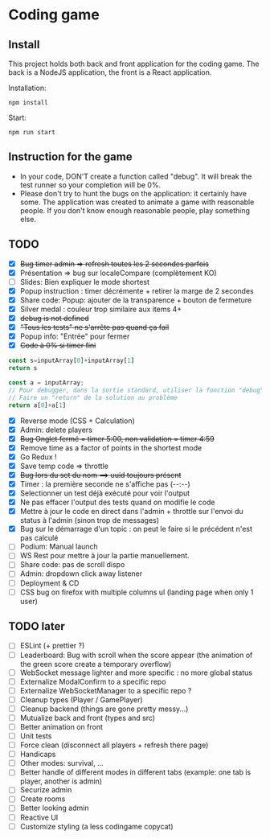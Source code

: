 # Coding game

## Install
This project holds both back and front application for the coding game.
The back is a NodeJS application, the front is a React application.

Installation:
```shell
npm install
```
Start:
```shell
npm run start
```

## Instruction for the game
- In your code, DON'T create a function called "debug". It will break the test runner so your completion will be 0%.
- Please don't try to hunt the bugs on the application: it certainly have some.
The application was created to animate a game with reasonable people.
If you don't know enough reasonable people, play something else.

## TODO
- [x] ~~Bug timer admin => refresh toutes les 2 secondes parfois~~
- [x] Présentation => bug sur localeCompare (complètement KO)
- [ ] Slides: Bien expliquer le mode shortest
- [x] Popup instruction : timer décrémente + retirer la marge de 2 secondes
- [x] Share code: Popup: ajouter de la transparence + bouton de fermeture
- [x] Silver medal : couleur trop similaire aux items 4+
- [x] ~~debug is not defined~~
- [x] ~~"Tous les tests" ne s'arrête pas quand ça fail~~
- [x] Popup info: "Entrée" pour fermer
- [x] ~~Code à 0% si timer fini~~
```js
const s=inputArray[0]+inputArray[1]
return s
```
```js
const a = inputArray;
// Pour debugger, dans la sortie standard, utiliser la fonction "debug". Exemple: debug(inputArray)
// Faire un "return" de la solution au problème
return a[0]+a[1]
```
- [x] Reverse mode (CSS + Calculation)
- [x] Admin: delete players
- [x] ~~Bug Onglet fermé = timer 5:00, non validation = timer 4:59~~
- [x] Remove time as a factor of points in the shortest mode
- [x] Go Redux !
- [x] Save temp code => throttle
- [x] ~~Bug lors du set du nom ==> uuid toujours présent~~
- [x] Timer : la première seconde ne s'affiche pas (--:--)
- [x] Selectionner un test déjà exécuté pour voir l'output
- [x] Ne pas effacer l'output des tests quand on modifie le code
- [x] Mettre à jour le code en direct dans l'admin + throttle sur l'envoi du status à l'admin (sinon trop de messages)
- [x] Bug sur le démarrage d'un topic : on peut le faire si le précédent n'est pas calculé
- [ ] Podium: Manual launch
- [ ] WS Rest pour mettre à jour la partie manuellement.
- [ ] Share code: pas de scroll dispo
- [ ] Admin: dropdown click away listener
- [ ] Deployment & CD
- [ ] CSS bug on firefox with multiple columns ul (landing page when only 1 user)

## TODO later
- [ ] ESLint (+ prettier ?)
- [ ] Leaderboard: Bug with scroll when the score appear (the animation of the green score create a temporary overflow)
- [ ] WebSocket message lighter and more specific : no more global status
- [ ] Externalize ModalConfirm to a specific repo
- [ ] Externalize WebSocketManager to a specific repo ?
- [ ] Cleanup types (Player / GamePlayer)
- [ ] Cleanup backend (things are gone pretty messy...)
- [ ] Mutualize back and front (types and src)
- [ ] Better animation on front
- [ ] Unit tests
- [ ] Force clean (disconnect all players + refresh there page)
- [ ] Handicaps
- [ ] Other modes: survival, ...
- [ ] Better handle of different modes in different tabs (example: one tab is player, another is admin)
- [ ] Securize admin
- [ ] Create rooms
- [ ] Better looking admin
- [ ] Reactive UI
- [ ] Customize styling (a less codingame copycat)